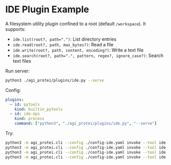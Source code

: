# IDE Plugin Example

A filesystem utility plugin confined to a root (default `/workspace`). It supports:
- `ide.list(root?, path=".")`: List directory entries
- `ide.read(root?, path, max_bytes?)`: Read a file
- `ide.write(root?, path, content, encoding?)`: Write a text file
- `ide.search(root?, path=".", pattern, regex?, ignore_case?)`: Search text files

Run server:
```bash
python3 ./agi_protei/plugins/ide.py --serve
```

Config:
```yaml
plugins:
  - id: pytools
    kind: builtin_pytools
  - id: ide-ops
    kind: process
    command: ["python3", "./agi_protei/plugins/ide.py", "--serve"]
```

Try:
```bash
python3 -m agi_protei.cli --config ./config-ide.yaml invoke --tool ide.list --params '{"path":"."}'
python3 -m agi_protei.cli --config ./config-ide.yaml invoke --tool ide.write --params '{"path":"/workspace/DEMO.txt","content":"hello"}'
python3 -m agi_protei.cli --config ./config-ide.yaml invoke --tool ide.read --params '{"path":"/workspace/DEMO.txt"}'
python3 -m agi_protei.cli --config ./config-ide.yaml invoke --tool ide.search --params '{"path":"/workspace","pattern":"agi-protei"}'
```
